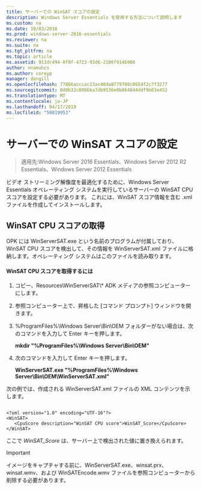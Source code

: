 ```yaml
---
title: サーバーでの WinSAT スコアの設定
description: Windows Server Essentials を使用する方法について説明します
ms.custom: na
ms.date: 10/03/2016
ms.prod: windows-server-2016-essentials
ms.reviewer: na
ms.suite: na
ms.tgt_pltfrm: na
ms.topic: article
ms.assetid: 911dc494-0f8f-4723-93d6-2106f914b906
author: nnamuhcs
ms.author: coreyp
manager: dongill
ms.openlocfilehash: 77866acccac13ac48da8779700c8654f2c7f3277
ms.sourcegitcommit: 0d0b32c8986ba7db9536e0b8648d4ddf9b03e452
ms.translationtype: MT
ms.contentlocale: ja-JP
ms.lasthandoff: 04/17/2019
ms.locfileid: "59819953"
---
```

# <a name="set-the-winsat-score-on-the-server"></a>サーバーでの WinSAT スコアの設定

>適用先:Windows Server 2016 Essentials、Windows Server 2012 R2 Essentials、Windows Server 2012 Essentials

ビデオ ストリーミング解像度を最適化するために、Windows Server Essentials オペレーティング システムを実行しているサーバーの WinSAT CPU スコアを設定する必要があります。 これには、WinSAT スコア情報を含む .xml ファイルを作成してインストールします。  
  
## <a name="obtain-the-winsat-cpu-score"></a>WinSAT CPU スコアの取得  
 OPK には WinServerSAT.exe という名前のプログラムが付属しており、WinSAT CPU スコアを検出して、その情報を WinServerSAT.xml ファイルに格納します。オペレーティング システムはこのファイルを読み取ります。  
  
#### <a name="to-obtain-the-winsat-cpu-score"></a>WinSAT CPU スコアを取得するには  
  
1.  コピー、Resources\WinServerSAT\\* ADK メディアの参照コンピューターにします。  
  
2.  参照コンピューター上で、昇格した [コマンド プロンプト] ウィンドウを開きます。  
  
3.  %ProgramFiles%\Windows Server\Bin\OEM フォルダーがない場合は、次のコマンドを入力して Enter キーを押します。  
  
     **mkdir "%ProgramFiles%\Windows Server\Bin\OEM"**  
  
4.  次のコマンドを入力して Enter キーを押します。  
  
     **WinServerSAT.exe "%ProgramFiles%\Windows Server\Bin\OEM\WinServerSAT.xml"**  
  
 次の例では、作成される WinServerSAT.xml ファイルの XML コンテンツを示します。  
  
```  
  
<?xml version="1.0" encoding="UTF-16"?>  
<WinSAT>  
   <CpuScore description="WinSAT CPU score">WinSAT_Score</CpuScore>  
</WinSAT>  
```  
  
 ここで *WinSAT_Score* は、サーバー上で検出された値に置き換えられます。  
  
> [!IMPORTANT]
>  イメージをキャプチャする前に、WinServerSAT.exe、winsat.prx、winsat.wmv、および WinSATEncode.wmv ファイルを参照コンピューターから削除する必要があります。
